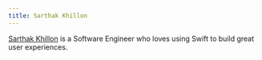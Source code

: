 ```yaml
---
title: Sarthak Khillon
---
```


[Sarthak Khillon][skhillon_linkedin] is a Software Engineer who loves using Swift to build great user experiences.

[skhillon_linkedin]: https://www.linkedin.com/in/sarthakkhillon/
